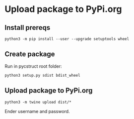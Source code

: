 # Upload package to PyPi.org

## Install prereqs

    python3 -m pip install --user --upgrade setuptools wheel

## Create package

Run in pycstruct root folder:

    python3 setup.py sdist bdist_wheel

## Upload package to PyPi.org

    python3 -m twine upload dist/*

Ender username and password.

